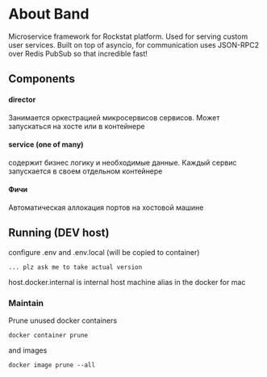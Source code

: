# About Band

Microservice framework for Rockstat platform. Used for serving custom user services.
Built on top of asyncio, for communication uses JSON-RPC2 over Redis PubSub so that incredible fast!


## Components

#### director

Занимается оркестрацией микросервисов сервисов.
Может запускаться на хосте или в контейнере

#### service (one of many)

содержит бизнес логику и необходимые данные. 
Каждый сервис запускается в своем отдельном контейнере

#### Фичи

Автоматическая аллокация портов на хостовой машине


## Running (DEV host)

configure .env and .env.local (will be copied to container)

    ... plz ask me to take actual version


host.docker.internal is internal host machine alias in the docker for mac


### Maintain

Prune unused docker containers

    docker container prune
    
and images

    docker image prune --all


